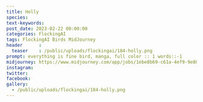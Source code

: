```yaml
---
title: Holly
species: 
text-keywords: 
post_date: 2023-02-22 00:00:00
categories: FlockingAI
tags: FlockingAI Birds MidJourney 
header      :
  teaser    : /public/uploads/flockingai/184-holly.png
prompt: everything is fine bird, manga, full color :: 1 words::-1
midjourney: https://www.midjourney.com/app/jobs/1ebe8b69-c61a-4ef9-9e80-f0ff2317e3bf
instagram: 
twitter: 
facebook: 
gallery: 
  - /public/uploads/flockingai/184-holly.png
---
```


